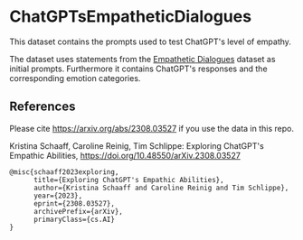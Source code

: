 # ChatGPTsEmpatheticDialogues

This dataset contains the prompts used to test ChatGPT's level of empathy. 

The dataset uses statements from the [Empathetic Dialogues](https://github.com/facebookresearch/EmpatheticDialogues) dataset as initial prompts. Furthermore it contains ChatGPT's responses and the corresponding emotion categories. 

## References

Please cite https://arxiv.org/abs/2308.03527 if you use the data in this repo.

Kristina Schaaff, Caroline Reinig, Tim Schlippe: Exploring ChatGPT's Empathic Abilities, 
https://doi.org/10.48550/arXiv.2308.03527

```
@misc{schaaff2023exploring,
      title={Exploring ChatGPT's Empathic Abilities}, 
      author={Kristina Schaaff and Caroline Reinig and Tim Schlippe},
      year={2023},
      eprint={2308.03527},
      archivePrefix={arXiv},
      primaryClass={cs.AI}
}
```

